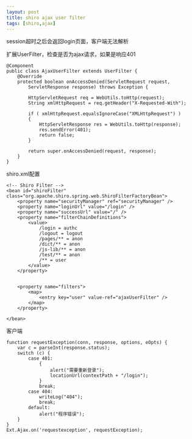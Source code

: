 ```yaml
---
layout: post
title: shiro ajax user filter
tags: [shiro,ajax] 
---
```

session超时之后会返回login页面，客户端无法解析

扩展UserFilter，检查是否为ajax请求，如果是响应401
   
    @Component
    public class AjaxUserFilter extends UserFilter {
        @Override
        protected boolean onAccessDenied(ServletRequest request,
            ServletResponse response) throws Exception {
        
            HttpServletRequest req = WebUtils.toHttp(request);
            String xmlHttpRequest = req.getHeader("X-Requested-With");
        
            if ( xmlHttpRequest.equalsIgnoreCase("XMLHttpRequest") )
            {
                HttpServletResponse res = WebUtils.toHttp(response);
                res.sendError(401);
                return false;
            }
        
            return super.onAccessDenied(request, response);
        }
    }  

shiro.xml配置

    <!-- Shiro Filter -->
    <bean id="shiroFilter" class="org.apache.shiro.spring.web.ShiroFilterFactoryBean">
        <property name="securityManager" ref="securityManager" />
        <property name="loginUrl" value="/login" />
        <property name="successUrl" value="/" />
        <property name="filterChainDefinitions">
            <value>
                /login = authc
                /logout = logout
                /pages/** = anon
                /dict/** = anon
                /js-lib/** = anon
                /test/** = anon
                /** = user
            </value>
        </property>
        
        
        <property name="filters">
            <map>
                <entry key="user" value-ref="ajaxUserFilter" />
            </map>
        </property>
        
    </bean>


客户端

    function requestException(conn, response, options, eOpts) {
        var c = parseInt(response.status);
        switch (c) {
            case 401:
                {
                    alert("需要重新登录");
                    locationUrl(contextPath + "/login");
                }
                break;
            case 404:
                writeLog("404");
                break;
            default:
                alert("程序错误");
        }
    }
    Ext.Ajax.on('requestexception', requestException);







